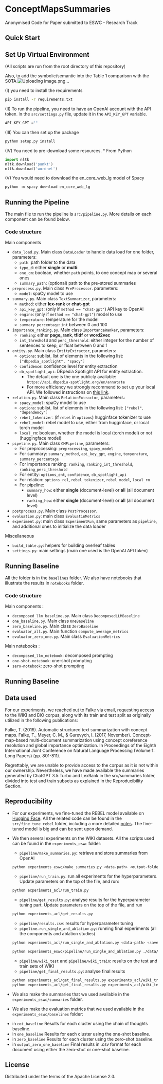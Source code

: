 # ConceptMapsSummaries

Anonymised Code for Paper submitted to ESWC - Research Track

## Quick Start 

## Set Up Virtual Environment

(All scripts are run from the root directory of this repository)

Also, to add the symbolic/semantic into the Table 1 comparison with the SOTA.![Uploading image.png…]()

(I) you need to  install the requirements
```bash
pip install -r requirements.txt
```

(II) To run the pipeline, you need to have an OpenAI account with the API token. In the `src/settings.py` file, update it in the `API_KEY_GPT` variable.
```python
API_KEY_GPT =""
```

(III) You can then set up the package
```bash
python setup.py install
```

(IV) You need to pre-download some resources. * From Python
```python
import nltk
nltk.download('punkt')
nltk.download('wordnet')
```

(V) You would need to download the en_core_web_lg model of Spacy
```python
python -m spacy download en_core_web_lg
```

## Running the Pipeline

The main file to run the pipeline is `src/pipeline.py`. More details on each component can be found below.

### Code structure

Main components
* `data_load.py`. Main class `DataLoader` to handle data load for one folder, parameters:
    * `path`: path folder to the data
    * `type_d`: either __single__ or __multi__
    * `one_cm`: boolean, whether `path` points, to one concept map or several ones
    * `summary_path`: (optional) path to the pre-stored summaries
* `preprocess.py`. Main class `PreProcessor`. parameters:
    * `model`: spaCy model to use
* `summary.py`. Main class `TextSummarizer`, parameters:
    * `method`: either __lex-rank__ or __chat-gpt__
    * `api_key_gpt`: (only if `method == "chat-gpt"`) API key to OpenAI
    * `engine`: (only if `method == "chat-gpt"`) model to use
    * `temperature`: temperature for the model
    * `summary_percentage`: `int` between 0 and 100
* `importance_ranking.py`. Main class `ImportanceRanker`, parameters:
    * `ranking`: either __page_rank__, __tfidf__ or __word2vec__
    * `int_threshold` and `perc_threshold`: either integer for the number of sentences to keep, or float between 0 and 1
* `entity.py`. Main class `EntityExtractor`, parameters:
    * `options`: sublist, list of elements in the following list: `["dbpedia_spotlight", "spacy"]`
    * `confidence`: confidence level for entity extraction
    * `db_spotlight_api`: DBpedia Spotlight API for entity extraction.
        * The default one is the one publicly available: `https://api.dbpedia-spotlight.org/en/annotate`
        * For more efficiency we strongly recommend to set up your local API. We followed instructions on [this link](https://github.com/MartinoMensio/spacy-dbpedia-spotlight).
* `relation.py`. Main class `RelationExtractor`, parameters:
    * `spacy_model`: spaCy model to use
    * `options`: sublist, list of elements in the following list: `["rebel", "dependency"]`
    * `rebel_tokenizer`: (if `rebel` in `options`) hugginface tokenizer to use
    * `rebel_model`: rebel model to use, either from hugginface, or local torch model
    * `local_rm`: boolean, whether the model is local (torch model) or not (huggingface model)
* `pipeline.py`. Main class `CMPipeline`, parameters:
    * For preprocessing: `preprocessing`, `spacy_model`
    * For summary: `summary_method`, `api_key_gpt`, `engine`, `temperature`, `summary_percentage`
    * For importance ranking: `ranking`, `ranking_int_threshold`, `ranking_perc_threshold`
    * For entity: `options_ent`, `confidence`, `db_spotlight_api`
    * For relation: `options_rel`, `rebel_tokenizer`, `rebel_model`, `local_rm`
    * For pipeline:
        * `summary_how`: either __single__ (document-level) or __all__ (all document level)
        * `ranking_how`: either __single__ (document-level) or __all__ (all document level)
* `postprocess.py`. Main class `PostProcessor`. 
* `evaluation.py`: main class `EvaluatinMetrics`
* `experiment.py`: main class `ExperimentRun`, same parameters as `pipeline`, and additional ones to initialize the data loader

Miscellaneous
* `build_table.py`: helpers for building overleaf tables
* `settings.py`: main settings (main one used is the OpenAI API token)

## Running Baseline 

All the folder is in the `baselines` folder. 
We also have notebooks that illustrate the results in `notebooks` folder. 

### Code structure

Main components : 
* `decomposed_llm_baseline.py`. Main class `DecomposedLLMBaseline`
* `one_baseline.py`. Main class `OneBaseline`
* `zero_baseline.py`. Main class `ZeroBaseline`
* `evaluator_all.py`. Main function `compute_average_metrics`
* `evaluator_zero_one.py`. Main class `EvaluationMetrics`

Main notebooks : 
* `decomposed_llm_notebook`: decomposed prompting
* `one-shot-notebook`: one-shot prompting
* `zero-notebook`: zero-shot prompting

## Running Baseline 

## Data used

For our experiments, we reached out to Falke via email, requesting access to the WIKI and BIO corpus, along with its train and test split as originally utilized in the following publications:

Falke, T. (2019). Automatic structured text summarization with concept maps.
Falke, T., Meyer, C. M., & Gurevych, I. (2017, November). Concept-map-based multi-document summarization using concept coreference resolution and global importance optimization. In Proceedings of the Eighth International Joint Conference on Natural Language Processing (Volume 1: Long Papers) (pp. 801-811).

Regrettably, we are unable to provide access to the corpus as it is not within our ownership. Nevertheless, we have made available the summaries generated by ChatGPT 3.5 Turbo and LexRank in the src/summaries folder, divided into test and train subsets as explained in the Reproducibility Section.

## Reproducibility

* For our experiments, we fine-tuned the REBEL model available on [Hugging Face](https://huggingface.co/Babelscape/rebel-large). All the related code can be found in the `src/fine_tune_rebel` folder, including a more detailed [notes](./src/fine_tune_rebel/notes.md). The fine-tuned model is big and can be sent upon demand.

* We then several experiments on the WIKI datasets. All the scripts used can be found in the `experiments_eswc` folder:
    * `pipeline/make_summaries.py`: retrieve and store summaries from OpenAI
    ```bash
    python experiments_eswc/make_summaries.py <data-path> <output-folder> <type-data> <dataset>
    ```
    * `pipeline/run_train.py`: run all experiments for the hyperparameters. Update parameters on the top of the file, and run:
    ```bash
    python experiments_acl/run_train.py
    ```
    * `pipeline/get_results.py`: analyse results for the hyperparameter tuning part. Update parameters on the top of the file, and run
    ```bash
    python experiments_acl/get_results.py
    ```
    * `pipeline/results.csv`: results for hyperparameter tuning
    * `pipeline.run_single_and_ablation.py`: running final experiments (all the components and ablation studies)
    ```bash
    python experiments_acl/run_single_and_ablation.py <data-path> <save-folder> <summary-folder>

    python experiments_eswc/pipeline/run_single_and_ablation.py ./data/Corpora_Falke/Wiki/train experiments_eswc/pipeline/final_exps/wiki_train/ experiments_eswc/summaries/wiki_train/
    ```
    * `pipeline/wiki_test` and `pipeline/wiki_train`: results on the test and train sets of WIKI
    * `pipeline/get_final_results.py`: analyse final results
    ```bash
    python experiments_acl/get_final_results.py experiments_acl/wiki_train
    python experiments_acl/get_final_results.py experiments_acl/wiki_test
    ```

* We also make the summaries that we used available in the `experiments_eswc/summaries` folder.
* We also make the evaluation metrics that we used available in the `experiments_eswc/baselines` folder: 
- in `cot_baseline` Results for each cluster using the chain of thoughts baseline.
- in `one_baseline` Results for each cluster using the one-shot baseline.
- in `zero_baseline` Results for each cluster using the zero-shot baseline.
- in `output_zero_one_baseline` Final results in .csv format for each document using either the zero-shot or one-shot baseline.

## License

Distributed under the terms of the Apache License 2.0.
